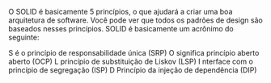 
O SOLID é basicamente 5 princípios, o que ajudará a criar uma boa arquitetura de software. Você pode ver que todos os padrões de design são baseados nesses princípios. SOLID é basicamente um acrônimo do seguinte:

S é o princípio de responsabilidade única (SRP)
O significa princípio aberto aberto (OCP)
L princípio de substituição de Liskov (LSP)
I nterface com o princípio de segregação (ISP)
D Princípio da injeção de dependência (DIP)